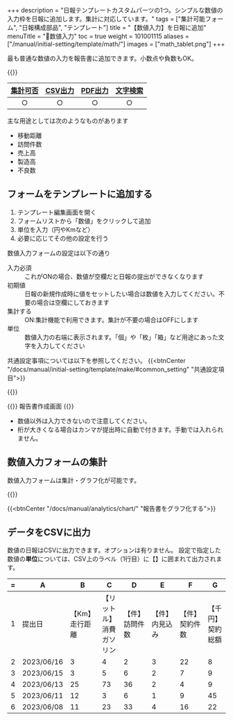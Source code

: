 +++
description = "日報テンプレートカスタムパーツの1つ。シンプルな数値の入力枠を日報に追加します。集計に対応しています。"
tags = ["集計可能フォーム", "日報構成部品", "テンプレート"]
title = "【数値入力】を日報に追加"
menuTitle = "🧩数値入力"
toc = true
weight = 101001115
aliases = ["/manual/initial-setting/template/math/"]
images = ["math_tablet.png"]
+++

最も普通な数値の入力を報告書に追加できます。小数点や負数もOK。

{{<icatch filename="math" msg="金額や距離・個数等 数値の入力に最適" title="数値入力フォーム" fontsize="30px" alice="ok">}}

|[集計可否](/docs/manual/analytics/)|[CSV出力](/docs/manual/analytics/csv/)|[PDF出力](/docs/manual/read-report/pdf/)|[文字検索](/docs/manual/read-report/list/)|
|:---:|:---:|:---:|:---:|
|○|○|○|○|

主な用途としては次のようなものがあります

- 移動距離
- 訪問件数
- 売上高
- 製造高
- 不良数

## フォームをテンプレートに追加する

1. テンプレート編集画面を開く
1. フォームリストから「数値」をクリックして追加
1. 単位を入力（円やKmなど）
1. 必要に応じてその他の設定を行う

数値入力フォームの設定は以下の通り

<dl class="basic">
  <dt>入力必須</dt>
  <dd>これがONの場合、数値が空欄だと日報の提出ができなくなります</dd>
  <dt>初期値</dt>
  <dd>日報の新規作成時に値をセットしたい場合は数値を入力してください。不要の場合は空欄にしておきます</dd>
  <dt>集計する</dt>
  <dd>ON:集計機能で利用できます。集計が不要の場合はOFFにします</dd>
  <dt>単位</dt>
  <dd>数値入力の右端に表示されます。「個」や「枚」「箱」など用途にあった文字を入力してください</dd>
</dl>

共通設定事項については以下を参照してください。
{{<btnCenter "/docs/manual/initial-setting/template/make/#common_setting" "共通設定項目">}}


{{<appscreen filename="math-template-edit" title="数値入力フォームだけで構成されたテンプレートの作成画面イメージ。単位や色などはここで自由に変更可能です">}}

{{<nextArrow>}}
報告書作成画面
{{<appscreen filename="input" title="数値入力フォームの入力画面イメージ。">}}

- 数値以外は入力できないので注意してください。
- 桁が大きくなる場合はカンマが提出時に自動で付きます。手動では入れられません。

## 数値入力フォームの集計

数値入力フォームは集計・グラフ化が可能です。

{{<appscreen filename="charts" title="数値のデータをグラフ化する">}}

{{<btnCenter "/docs/manual/analytics/chart/" "報告書をグラフ化する">}}

## データをCSVに出力

数値の日報はCSVに出力できます。オプションは有りません。
設定で指定した数値の**単位**については、CSV上のラベル（1行目）に【】に囲まれて出力されます。

<div class="excelTable">

|=|A|B|C|D|E|F|G|
|---|---|---|---|---|---|---|---|
1|提出日|【Km】走行距離|【リットル】消費ガソリン|【件】訪問件数|【件】内見込み|【件】契約件数|【千円】契約総額
2|2023/06/16|3|4|2|3|22|8
3|2023/06/15|3|5|6|2|7|9
4|2023/06/13|25|73|36|2|4|9
5|2023/06/11|12|3|6|1|9|45
6|2023/06/08|11|23|33|4|16|22

</div>
